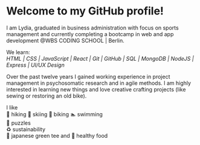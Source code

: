 # Welcome to my GitHub profile!

I am Lydia, graduated in business administration with focus on sports management and currently completing a bootcamp in web and app development @WBS CODING SCHOOL | Berlin. 

We learn:  
*HTML | CSS | JavaScript | React | Git | GitHub | SQL | MongoDB | NodeJS | Express | UI/UX Design*

Over the past twelve years I gained working experience in project management in psychosomatic research and in agile methods. I am highly interested in learning new things and love creative crafting projects (like sewing or restoring an old bike).

I like  
:walking: hiking :ski: skiing :bicyclist: biking :swimmer: swimming    
:game_die: puzzles  
:recycle: sustainability  
:japanese_castle: japanese green tee and :apple: healthy food

